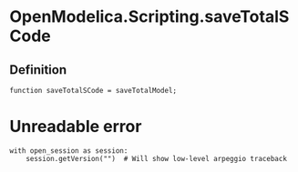 
# OpenModelica.Scripting.saveTotalSCode
## Definition
```
function saveTotalSCode = saveTotalModel;
```

# Unreadable error

```python3
with open_session as session:
    session.getVersion("")  # Will show low-level arpeggio traceback
```
